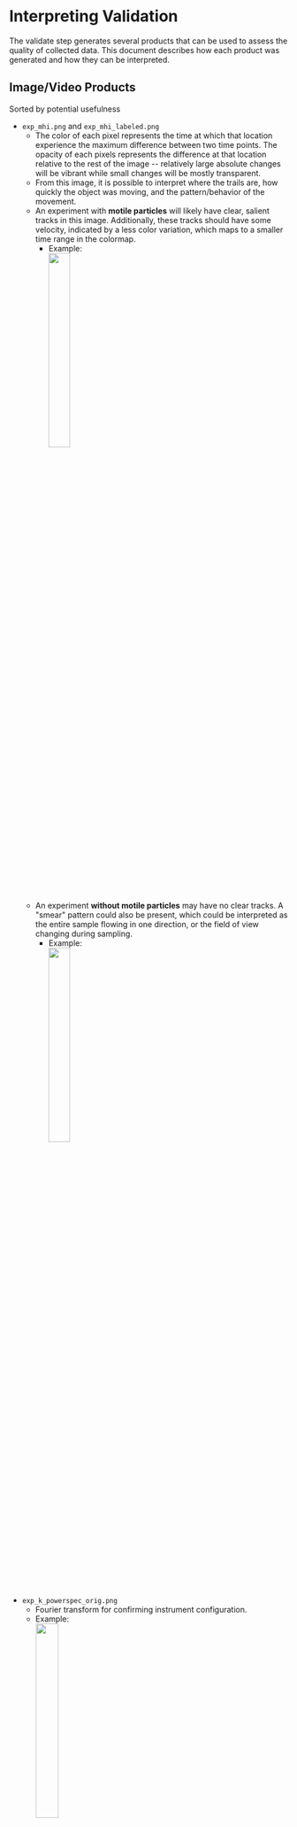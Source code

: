 # Interpreting Validation

The validate step generates several products that can be used to assess the
quality of collected data. This document describes how each product was
generated and how they can be interpreted.

## Image/Video Products

Sorted by potential usefulness

* `exp_mhi.png` and `exp_mhi_labeled.png`
    * The color of each pixel represents the time at which that location
      experience the maximum difference between two time points. The opacity
      of each pixels represents the difference at that location relative to
      the rest of the image -- relatively large absolute changes will be
      vibrant while small changes will be mostly transparent.
    * From this image, it is possible to interpret where the trails are,
      how quickly the object was moving, and the pattern/behavior of the movement.
    * An experiment with **motile particles** will likely have clear, salient
      tracks in this image.
      Additionally, these tracks should have some velocity, indicated by a less
      color variation, which maps to a smaller time range in the colormap.
        * Example:\
          <img src="examples/2019_11_12_09_26_26_655_medium_motile_DHM_No_mhi_labeled.png" width="30%">
    * An experiment **without motile particles** may have no clear tracks.
      A "smear" pattern could also
      be present, which could be interpreted as the entire sample flowing in
      one direction, or the field of view changing during sampling.
        * Example:\
          <img src="examples/2019_10_17_10_43_56_920_empty_empty_DHM_nan_mhi_labeled.png" width="30%">
* `exp_k_powerspec_orig.png`
    * Fourier transform for confirming instrument configuration.
    * Example:\
      <img src="examples/2019_11_12_09_26_26_655_medium_motile_DHM_No_k_powerspec_orig.png" width="30%">
* `exp_first_image.png`
    * The first hologram of the sequence. Any obvious issues,
      such as exposure or artifacts, can be quickly diagnosed.
    * Example:\
      <img src="examples/2019_11_12_09_26_26_655_medium_motile_DHM_No_first_image.png" width="30%">
* `exp_median_image.tif`
    * The median image of the hologram of the sequence used to calculate
      baseline subtracted images.
      Useful for visualizing the background noise.
    * Example:\
      <img src="examples/2019_11_12_09_26_26_655_medium_motile_DHM_No_median_image.tif" width="30%">
* `exp_first_hist.png`
    * A pixel histogram of the first hologram of the sequence.
      Useful for checking under or over-exposure.
    * Example:\
      <img src="examples/2019_11_12_09_26_26_655_medium_motile_DHM_No_first_hist.png" width="30%">
* `exp_density_first_image_stdevs.png`
    * An estimate of an experiment's particle density using standard deviation
      over image blocks. If the standard deviation in a particular block exceeds
      the threshold (set in config), then that block is considered dense.
      Useful for checking how dense/crowded an experiment is.
    * Example:\
      <img src="examples/2019_11_12_09_26_26_655_medium_motile_DHM_No_density_first_image_stdevs.png" width="30%">
* `exp_density_first_image_viz.gif`
    * An animation showing which blocks of an experiment's first image are
      considered dense.
      Useful for checking how dense/crowded an experiment is and setting an
      appropriate density threshold in the config.
    * Example:\
      <img src="examples/2019_11_12_09_26_26_655_medium_motile_DHM_No_density_first_image_viz.gif" width="30%">
* `exp_base_movie.mp4` and `exp_base_movie.gif`
    * A video of the baseline-subtracted frames
      (currently, the baseline is computed as the median image
      across the dataset). This noise removal makes
      it much easier to identify and track moving targets.
    * Example:\
      <img src="examples/2019_11_12_09_26_26_655_medium_motile_DHM_No_base_movie.gif" width="30%">
* `exp_diff_movie.mp4` and `exp_diff_movie.gif`
    * A video of the absolute difference between the current frame and the
      previous frame in the sequence. Any objects that have moved between the
      two frames are highlighted with a parentheses-like pattern `()` that
      results from the absolute difference of two offset circles.
    * Example:\
      <img src="examples/2019_11_12_09_26_26_655_medium_motile_DHM_No_diff_movie.gif" width="30%">
* `exp_trail_movie.mp4` and `exp_trail_movie.gif`
    * A "trail" video of the difference movie above. Each frame contains the
      maximum pixel value from the last 5 difference frames, including the current
      frame. This has the effect of generating a "trail" for each object, as each
      frame shows the object's current position as well as the last 4 positions.
      The length of the trail may change with configuration, but the default
      is currently 5.
    * This video may be easier to label than the other products, as the trail
      provides a point of comparison.
    * Example:\
      <img src="examples/2019_11_12_09_26_26_655_medium_motile_DHM_No_trail_movie.gif" width="30%">
* `exp_orig_movie.mp4` and `exp_orig_movie.gif`
    * A video of the original captured frames. While this video is
      provided as reference, more processed products may be easier for diagnosis.
    * Example:\
      <img src="examples/2019_11_12_09_26_26_655_medium_motile_DHM_No_orig_movie.gif" width="30%">

## Metric/Plot Products

* `exp_timestats_duplicate_frames.png`
    * This is a binary plot that plots `TRUE` if a frame is identical to the
      previous one.
    * A **good** experiment will only plot `FALSE` throughout the sequence.
        * Example:\
          <img src="examples/2019_11_12_09_26_26_655_medium_motile_DHM_No_timestats_duplicate_frames.png" width="30%">
    * A **bad** experiment will have a `TRUE` value somewhere in the sequence.
* `exp_timestats_intensity.csv` and `exp_timestats_intensity.png`
    * This plot reports the per-image intensity throughout the sequence.
    * A **good** experiment will have a consistent plot with no major spikes or
      variations. The value itself is less informative, but thresholds have been
      set based on previously processed experiments. These are shown as red, dashed
      lines.
        * Example:\
          <img src="examples/2019_11_12_09_26_26_655_medium_motile_DHM_No_timestats_intensity.png" width="30%">
    * A **bad** experiment may exceed the thresholds. Even if it does not, it
      may still have visible spikes or large variations that still indicate that
      the experiment has data quality issues.
        * Example:\
          <img src="examples/2019_11_12_09_25_40_100_medium_motile_DHM_No_timestats_intensity.png" width="30%">
* `exp_timestats_pixeldiff.csv` and `exp_timestats_pixeldiff.png`
    * This plot reports the per-image intensity difference throughout the sequence.
    * A **good** experiment will have a plot that does not cross the set thresholds,
      shown as red, dashed lines. The thresholds were set based on previously
      processed experiments, and experiments that passed these thresholds were shown
      to have data quality issues. Some variance is expected.
        * Example:\
          <img src="examples/2019_11_12_09_26_26_655_medium_motile_DHM_No_timestats_pixeldiff.png" width="30%">
    * A **bad** experiment will have a plot that consistently exceeds the set
      thresholds or spikes past the thresholds. Consistently exceeding the thresholds
      may indicate that there are traveling waves, or that the subject of the experiment
      is too dense. Spiking past the thresholds may indicate a sudden change, such
      as a focal change or a shaken/moved stage.
        * Example:\
          <img src="examples/2019_10_15_12_37_59_252_sparse_non-motile_DHM_nan_timestats_pixeldiff.png" width="30%">
* `exp_timestats_density.csv` and `exp_timestats_density.png`
    * This plot reports an estimate of the per-image particle density throughout
      the sequence.
    * A **good** experiment will have a plot that does not cross the set thresholds,
      shown as red, dashed lines. The thresholds were set based on previously
      processed experiments. Some variance is expected.
        * Example:\
          <img src="examples/2019_11_12_11_18_03_647_very-dense_motile_DHM_No_timestats_density.png" width="30%">
    * A **bad** experiment will have a plot that consistently exceeds the set
      threshold. Consistently exceeding the threshold usually indicates that many
      particles are present and are likely to overlap. This may cause the tracker
      performance to suffer.
        * Example:\
          <img src="examples/2019_11_12_09_26_26_655_medium_motile_DHM_No_timestats_density.png" width="30%">
* `exp_processing_output.txt`
    * There are two values here that are especially useful as a sanity check:
    * `Loading errors` will indicate if there are any corrupt hologram images.
      Corrupt images in invalid .tif formats have been seen before.
      In addition to a frame count, a log will be printed indicating which images
      were corrupt:
      ```
      Bad image name:~/00207_holo.tif, index:6
      ```
    * `Repeated hologram images` will indicate if there are any hologram images
      that are identical to the previous frame. Such frames due to data collection
      issues have been seen before.
      In addition to a frame count, a log will be printed indicating which images
      were identical to the previous:
      ```
      Duplicate images name:207, index:~/00208_holo.tif
      ```
    * The per-image statistics are useful as a snapshot, but more detailed
      products exist to visualize these statistics.

## Notes
* `docs/presentations/Thresholds_Jake_07202020.pptx` contains more information
  on how the initial thresholds for intensity and differences were set (used in
  metric/plot products).

# Config Parameters #
* tracker_settings:
  * track_plot: bool
  * debug_video: bool
  * skip_frames: int
  * diff_comp:
     * median_window: int
     * absthresh: float
     * pcthresh: float
  * clustering:
     * dbscan:
       * epsilon_px: float
       * min_weight: float
     * filters:
        * min_px: int
  * tracking:
     * use_acceleration: bool
     * max_init_dist: float
     * max_assignment_dist: float
     * max_projected_frames: int
     * min_track_obs: int

# Output JSON Format #

* Times
  * Frame indices of the particles. Integers. No nulls.
* Particles_Position
  * Positions of the track particles. List of two-element lists of float coordinates. NaNs possible due to tracker re-acquisition.
* Particles_Size
  * Number of pixels discovered while clustering for each particle. List of integers. NaNs possible due to tracker re-acquisition.
* Particles_Bbox
  * Bounding box of pixels discovered while clustering for each particle. Lists of `[[topleft_y, topleft_x], [height, width]]`. NaNs possible due to tracker re-acquisition.
* Particles_Intensity
  * Sum of all pixel values discovered while clustering for each particle. List of floats. NaNs possible due to tracker re-acquisition. Useful for FAME/VFI, less so for HELM.
* Particles_Estimated_Position
  * Positions of the track particles; however, if particles were lost for a few frames due to reacquisition, nulls in Particles_Position are replaced with the projected location. Useful if you need non-null particle positions. List of list of float pairs.
* Particles_Estimated_Velocity
  * Velocities of the track particles, used during projection. List of list of float pairs.
* Particles_Estimated_Acceleration
  * Acceleration of the track particles, possibly used during projection. List of list of float pairs.
* Track_ID
  * ID of the track within the experiment. List of Integers.

# The Tracker Algorithm #

The tracker algorithm follows three main steps. At each frame:
1. Compute a processed/filtered diff image
2. Run clustering on the diff image
3. Assign clusters to current tracks/create new tracks

## Diff Image ##

### Compute rolling median ###

We first compute a median image over the past `median_window` frames. Median is computed independently per pixel using np.median(). A higher value is more robust to noise / particles passing through, a lower value is more adaptive (say, to a large out of focus particle moving slowly). This becomes less efficient both in memory and runtime as `median_window` increases. Perf could be improved by leveraging that the window only changes by one addition and one subtraction each frame. Thus the median can shift by at most one index in a sorted list.

### Subtract median image from current frame ###

The goal of the median image is to model the current background. By subtracting this image from the current frame we hope to highlight moving particles. The absolute value is taken to capture both bright and dark anomalies. Depending on particle speed and `median_window`, anywhere from just the leading edge, to particle body, to trailing edge can be captured. 

### Filter resulting diff ###

Even after median subtraction, the diff image is still noisy. To account for this noise and reduce complexity of the later clustering, we set both absolute and percentile thresholds on the diff. The absolute thresholding masks any diff pixels which fall below a raw pixel difference `absthresh`. The percent thresholding masks the smallest `pcthresh` percent of diff pixels. In this implementation, the percentile cutoff is precomputed and we then apply a single threshold using the max of the absolute and percentile thresholds.

Small note: The thresholds are used in tandem as they are robust to different variations in data. The absolute threshold accounts for varying point density. It aims to set a cutoff on the raw intensity difference between noise to noise and noise to particle. The percent threshold doesn't care about the magnitude of this raw difference; rather it is an apriori estimation on the density of particles as a percentage of pixels in the image.

### Percentile transformation ###

As a last step post filtering and before clustering, the diff image is normalized across the entire 0 to 255 8-bit range. All non-zero pixels are first sorted, then each pixel is assigned a value in the range 0-255 based linearly on its position in the sorted list. That is, the dimmest (non-zero) pixel in the diff is set to 0, the brightest is 255, and the median is floor(255/2). If multiple pixels tie in the sorted list, they are all set to the same value (the mean of their would-be assignments had there been no tie).

No tests have been done without this normalization by the new team. While it is expected this normalization helps ensure the same clustering parameters work for every frame, it is worth testing without normalization to verify that assumption.

## Clustering ##

We run weighted DBSCAN out of the box on the filtered, normalized diff image. DBSCAN takes parameters `epsilon_px` - the "epsilon" DBSCAN parameter in units of pixels, and `min_weight` - the minimum sum of point weights within an epsilon ball to start a cluster.

Post-clustering, we then filter out any cluster that has fewer than `min_px` points (unweighted).

Each cluster is then reduced to a single center - the unweighted mean of the points. One obvious alternative would be to use the centroid of the weighted points (unimplemented as of now).

Lastly, clustering (and later tracking) is only run after `skip_frames` frames have passed. This is to allow sufficient frames for the median computation before attempting later tracker stages.

## Assign Clusters to Tracks ##

After clustering, each cluster point (center) is assigned to a current or new track. At frame one, each cluster is considered its own track. At subsequent frames, all current tracks are projected to get an estimate on the current position of the tracked particle. 

This projection is either a simple (position + estimated velocity * elapsed time) or additionally includes acceleration depending on the value of `use_acceleration`. Estimated velocity is computed using most recent two frames. Acceleration uses three. At this time it seems that acceleration estimation is too noisy to aid in the projection.

Each detected cluster is assigned to the closest projected track, so long as this distance is less than `max_assignment_dist` in pixels. If the cluster is not within `max_assignment_dist` of any track, it starts a new track.

Multiple clusters may be assigned to the same track. In this case either the closest cluster is assigned to the track (and the others discarded; they do not form new tracks) or the unweighted mean of the assigned clusters is used. Which behavior is controlled by `allow_cluster_aggregation`.

If a track has no assigned clusters, then it is considered unmatched for that frame. A track can remain unmatched for up to `max_projected_frames` before termination. During this time the track continues to be projected using its last known estimates, and at any time may be picked up again by a new matched cluster. These unmatched frames are currently set to NULL in the track output, but could be interpolated in the future.

Note that the `max_assignment_dist` parameter needs to strike a careful balance between allowing *some* error to avoid fragmented tracks, whilst preventing interference from neighboring tracks and/or noise. Setting `allow_cluster_aggregation` to false should help with this problem -> only considering closest means tracks aren't affected by additional clusters at the outskirts of the range. Additionally if two particles get close, tracks are correct as long as each cluster remains closest to its projected track. Of course, severe overlap will result in two particles forming a single cluster. Here we hope that the track projection can regain tracking after the particles separate.

All finished tracks (either terminated after being unmatched for too many frames, or the last experiment frame is hit) are trimmed of any trailing NULL's. If tracks are too short (fewer than `min_track_obs` non-NULL frames), they are omitted. The tracker algorithm then outputs the surviving tracks.

# Features Extraction
The `features` step in HELM_pipeline calculates feature metrics that quantitatively characterize a particle's track. HELM will save out a CSV file (at `<experiment_directory>/features`) containing the value for each feature metric for all tracks after the `features` step completes. These features are used by the downstream machine learning algorithm (in the `predict` step) to classify if the tracked particle appears motile or not.

# Feature Descriptions
The full technical description and equations for each feature metric are in the [features jupyter notebook](feature_descriptions.ipynb).

## Pending Issues/Notes

- [ ] Gary's kernel projection features have not been implemented
- [ ] The classifier currently ignores any track labels other than `motile`
      and `non-motile`; most notably, tracks labeled `ambiguous` are dropped.
- [ ] The current classifier only uses a random forest model, need to discuss
      how other models and preprocessing should be implemented
- [ ] DOMINE integration

## Usage

### Pipeline

The pipeline only calls `train()` and `predict()`. They are called by the
`train` and `predict` steps, respectively, and rely on outputs from the 
following steps:

- Train:
  - Hand labeled tracks
  - `tracker` for detected tracks
  - `track_evaluation` for matching detected tracks to hand labeled tracks
  - `features` with `--train_feats` flag for extracting features only from
    tracks with matching hand labels
- Predict:
  - `tracker` for detected tracks
  - `features` for extracting features from all tracks
  - Hand labeled tracks of validation metrics are needed

The classifier has outputs in both the batch-level and experiment-level output
directories.

- Train:
  - Trained model: batch-level
  - Training metrics: batch-level
  - Cross validation metrics: batch-level
- Predict:
  - Classification output: experiment-level
  - Prediction metrics (if they exist): batch-level

### `train()`

```
def train(experiments, batch_outdir, config, hyperparams={"max_depth": 5}):
    """ Trains an sklearn random forest model on input features and saves it as a pickle

    Parameters
    ----------
    experiments: list
        List of experiments generated by pipeline-level glob
    batch_outdir: string
        Output directory for batch-level metrics and trained model
    config: dict
        Configuration dictionary read in by pipeline from YAML
    hyperparams: dict
        Hyperparameters for model training. Exposed for DOMINE optimization.
        NOTE: Temporarily defaults to {"max_depth": 5}
        NOTE: Do not add hyperparameters to config, as it will be fixed eventually
    
    Returns
    -------
    None
    TODO: Return metrics for DOMINE optimization
    """
```

Notes:
* `hyperparams` was exposed to allow for hyperparameter tuning for DOMINE.
  However, additional parameters and returns are needed for full integration:
  * For certain models, DOMINE may want to be able to optimize which features
    are included. An optional parameter to specify feature masing outside of
    the config file should be useful.
  * DOMINE may want metrics from cross-validation to optimize - these should be
    included in the metrics return in the end so DOMINE doesn't need to read the
    output metric file.
* Even if cross-validation is enabled, the model that is saved by this step is
  the model trained on the entire training set. In the future, we may want to
  save the best fold from cross-validation.
* Features with `NaN` or `inf` values are converted using `np.nan_to_num()`
  before classification.
* Training will abort if:
  * There are no tracks in the `features` output
  * None of the tracks in the `features` output have valid labels
* Cross-validation will abort if there are not enough samples to do the number
  of folds specified. However, training itself will not abort.

### `predict()`

```
def predict(experiments, batch_outdir, model_path, config):
    """ Tests an sklearn model on input features and writes prediction JSONs

    Parameters
    ----------
    experiments: list
        List of experiments generated by pipeline-level glob
    batch_outdir: string
        Batch outdir specified in --batch_outdir
    model_path: string
        Absolute path to the model to be used for prediction
    config: dict
        Configuration dictionary read in by pipeline from YAML
    
    Returns
    -------
    None
    TODO: Return metrics for DOMINE optimization?
    """
```

Notes
* This function is theoretically model-agnostic for any sklearn model - this
  should be tested as classifier research continues.
* The classification output only includes the modified track JSON files with the
  additional keys `classification` and `probability_motility`. The CSV file from
  the old classifier was not included as nothing was using it.
* Metrics are written only for tracks in the input that have hand labels.
* This function may also want to return metrics for DOMINE.

# Interpreting Autonomous Science Data Products (ASDPs)

The ASDP step generates several products representing the "knowledge-compressed" version of the collected data. Knowledge compression attempts to distill the raw data in a manner that retains the scientific richness and complexity of the overall dataset but with a drastically reduced overall file size. This document describes how each HELM ASDP is generated and how they can be interpreted.

## Science Utility Estimate (SUE)
Filepath convention: `<exp_fname>/asdp/<exp_fname>_sue.csv`

The SUE represents an estimate of any particular experiment's scientific saliency; experiments with higher SUEs will be prioritized for downlink before those with low SUEs. A SUE consists of a CSV file containing a single number on the interval [0, 1]. JEWEL ingests these CSV files in order to generate a single downlink queue across all experiments.

The SUE is generated by calculated a weighted sum of metrics derived from a particular experiment. Currently, the HELM SUE is calculated using one metric: the number of particle tracks classified as `motile`. Each metric has an extrema value defined in the config such that the metric does not increase the SUE once it has passed this maximum value.

## Diversity Descriptor (DD)
Filepath convention: `<exp_fname>/asdp/<exp_fname>_dd.csv`

The DD is a vector that acts as a numeric fingerprint of the experiments content. A SUE consists of a CSV file containing a multiple metrics that each lie on the interval [0, 1]. If two experiments are very far away from each other in this hyperspace, they have large differences in their content. Along with the SUE, JEWEL ingests these CSV files in order to generate a single downlink queue across all experiments.

The DD is generated by concatenating several metrics derived from a particular experiment. Currently, the HELM DD is calculated using the number of particles classified as motile, non-motile, or other. Each dimension can be shrunk or expanded using the `weights` parameter. Like the SUE all metrics have an associated cap in the config so the metric is bounded.

## Mugshots
Directory convention: `<exp_fname>/asdp/mugshots/*.png`

Mugshots are small image crops around individual particles that were detected in the DHM data. These crops allow 3D reconstructions of the detected particles and are a light alternative (in terms of file size) to transmitting and reconstructing entire DHM images. Each track can have one or more mugshot images associated with it.

<img src="examples/2048_2048_9_276_442_25_14.png" width="100%">

## Tracks
Directory convention `<exp_fname>/predict/*.json`

Tracks are json files that contain a number of details about detected particles. This includes, the particle's estimated position, velocity, acceleration, size, etc. over time. The track json files in `/predict` also contain classifier predictions as to the category of particle movement. Here, potential classes are `motile`, `non-motile`, or `other`. From these tracks, it's possible to generate visualization movies showing how particles moved throughout the course of the DHM recording.

## Visualization movie
Filepath convention: `<exp_fname>/asdp/<exp_fname>_visualizer.mp4`

The visualization movie shows the original data overlaid with autonomous information. The left pane displays the background subtracted data with detected tracks overlayed according to their classification (e.g., motile or non-motile). The right pane shows an animated version of the motion history image. Color indicates where in time the largest per-pixel change occurred and white pixels indicate the largest change was at this timepoint in the video. The top plot provides counts of motile/non-motile pixels over time (and the true number of motile/non-motile pixels if ground-truth labels are available.)

<img src="examples/2019_11_12_09_59_14_007_medium_motile_DHM_No_visualizer.gif" width="100%">